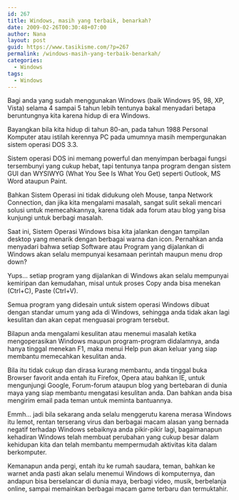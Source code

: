 ```yaml
---
id: 267
title: Windows, masih yang terbaik, benarkah?
date: 2009-02-26T00:30:48+07:00
author: Nana
layout: post
guid: https://www.tasikisme.com/?p=267
permalink: /windows-masih-yang-terbaik-benarkah/
categories:
  - Windows
tags:
  - Windows
---
```

Bagi anda yang sudah menggunakan Windows (baik Windows 95, 98, XP, Vista) selama 4 sampai 5 tahun lebih tentunya bakal menyadari betapa beruntungnya kita karena hidup di era Windows.

Bayangkan bila kita hidup di tahun 80-an, pada tahun 1988 Personal Komputer atau istilah kerennya PC pada umumnya masih mempergunakan sistem operasi DOS 3.3.

Sistem operasi DOS ini memang powerful dan menyimpan berbagai fungsi tersembunyi yang cukup hebat, tapi tentunya tanpa program dengan sistem GUI dan WYSIWYG (What You See Is What You Get) seperti Outlook, MS Word ataupun Paint.

Bahkan Sistem Operasi ini tidak didukung oleh Mouse, tanpa Network Connection, dan jika kita mengalami masalah, sangat sulit sekali mencari solusi untuk memecahkannya, karena tidak ada forum atau blog yang bisa kunjungi untuk berbagi masalah.

Saat ini, Sistem Operasi Windows bisa kita jalankan dengan tampilan desktop yang menarik dengan berbagai warna dan icon. Pernahkan anda menyadari bahwa setiap Software atau Program yang dijalankan di Windows akan selalu mempunyai kesamaan perintah maupun menu drop down?

Yups… setiap program yang dijalankan di Windows akan selalu mempunyai kemiripan dan kemudahan, misal untuk proses Copy anda bisa menekan (Ctrl+C), Paste (Ctrl+V).

Semua program yang didesain untuk sistem operasi Windows dibuat dengan standar umum yang ada di Windows, sehingga anda tidak akan lagi kesulitan dan akan cepat menguasai program tersebut.

Bilapun anda mengalami kesulitan atau menemui masalah ketika mengoperasikan Windows maupun program-program didalamnya, anda hanya tinggal menekan F1, maka menui Help pun akan keluar yang siap membantu memecahkan kesulitan anda.

Bila itu tidak cukup dan dirasa kurang membantu, anda tinggal buka Browser favorit anda entah itu Firefox, Opera atau bahkan IE, untuk mengunjungi Google, Forum-forum ataupun blog yang bertebaran di dunia maya yang siap membantu mengatasi kesulitan anda. Dan bahkan anda bisa mengirim email pada teman untuk meminta bantuannya.

Emmh… jadi bila sekarang anda selalu menggerutu karena merasa Windows itu lemot, rentan terserang virus dan berbagai macam alasan yang bernada negatif terhadap Windows sebaiknya anda pikir-pikir lagi, bagaimanapun kehadiran Windows telah membuat perubahan yang cukup besar dalam kehidupan kita dan telah membantu mempermudah aktivitas kita dalam berkomputer.

Kemanapun anda pergi, entah itu ke rumah saudara, teman, bahkan ke warnet anda pasti akan selalu menemui Windows di komputernya, dan andapun bisa berselancar di dunia maya, berbagi video, musik, berbelanja online, sampai memainkan berbagai macam game terbaru dan termuktahir.